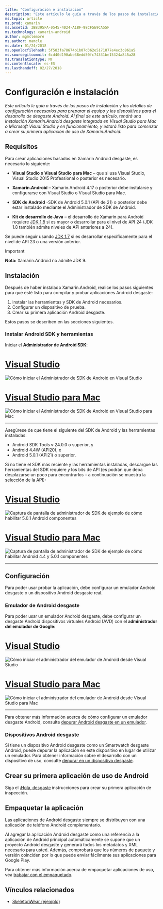```yaml
---
title: "Configuración e instalación"
description: "Este artículo le guía a través de los pasos de instalación y los detalles de configuración necesarios para preparar el equipo y los dispositivos para el desarrollo de desgaste Android. Al final de este artículo, tendrá una instalación Xamarin.Android desgaste integrada en Visual Studio para Mac o Microsoft Visual Studio y en funcionamiento, y estará listo para comenzar a crear su primera aplicación de uso de Xamarin.Android."
ms.topic: article
ms.prod: xamarin
ms.assetid: 3BB395FA-0545-4024-A18F-98CF5E9CA55F
ms.technology: xamarin-android
author: mgmclemore
ms.author: mamcle
ms.date: 01/24/2018
ms.openlocfilehash: 5f583fa78674b1b07d362e5171877e4ec3c861a5
ms.sourcegitcommit: 6cd40d190abe38edd50fc74331be15324a845a28
ms.translationtype: MT
ms.contentlocale: es-ES
ms.lasthandoff: 02/27/2018
---
```

# <a name="setup-and-installation"></a>Configuración e instalación

_Este artículo le guía a través de los pasos de instalación y los detalles de configuración necesarios para preparar el equipo y los dispositivos para el desarrollo de desgaste Android. Al final de este artículo, tendrá una instalación Xamarin.Android desgaste integrada en Visual Studio para Mac o Microsoft Visual Studio y en funcionamiento, y estará listo para comenzar a crear su primera aplicación de uso de Xamarin.Android._

<a name="requirements" />

## <a name="requirements"></a>Requisitos

Para crear aplicaciones basados en Xamarin Android desgaste, es necesario lo siguiente:

-   **Visual Studio o Visual Studio para Mac** &ndash; que si usa Visual Studio, Visual Studio 2015 Professional o posterior es necesario.

-   **Xamarin.Android** &ndash; Xamarin.Android 4.17 o posterior debe instalarse y configurarse con Visual Studio o Visual Studio para Mac.

-   **SDK de Android** -SDK de Android 5.0.1 (API de 21) o posterior debe estar instalado mediante el Administrador de SDK de Android.

-   **Kit de desarrollo de Java** &ndash; el desarrollo de Xamarin para Android requiere [JDK 1.8](http://www.oracle.com/technetwork/java/javase/downloads/jdk8-downloads-2133151.html) si es mayor o desarrollar para el nivel de API 24 (JDK 1.8 también admite niveles de API anteriores a 24).

Se puede seguir usando [JDK 1.7](http://www.oracle.com/technetwork/java/javase/downloads/jdk7-downloads-1880260.html) si es desarrollar específicamente para el nivel de API 23 o una versión anterior.

> [!IMPORTANT]
> **Nota:** Xamarin.Android no admite JDK 9.

<a name="installation" />

## <a name="installation"></a>Instalación

Después de haber instalado Xamarin.Android, realice los pasos siguientes para que esté listo para compilar y probar aplicaciones Android desgaste: 

1.  Instalar las herramientas y SDK de Android necesarios.
2.  Configurar un dispositivo de prueba.
3.  Crear su primera aplicación Android desgaste.

Estos pasos se describen en las secciones siguientes.

<a name="sdktools" />

### <a name="install-android-sdk-and-tools"></a>Instalar Android SDK y herramientas 

Iniciar el **Administrador de Android SDK**: 

# <a name="visual-studiotabvswin"></a>[Visual Studio](#tab/vswin)

![Cómo iniciar el Administrador de SDK de Android en Visual Studio](installation-images/vs/sdk-menu.png)

# <a name="visual-studio-for-mactabvsmac"></a>[Visual Studio para Mac](#tab/vsmac)

![Cómo iniciar el Administrador de SDK de Android en Visual Studio para Mac](installation-images/xs/sdk-menu.png)

-----


Asegúrese de que tiene el siguiente del SDK de Android y las herramientas instaladas:

* Android SDK Tools v 24.0.0 o superior, y
* Android 4.4W (API20), o
* Android 5.0.1 (API21) o superior.

Si no tiene el SDK más reciente y las herramientas instaladas, descargue las herramientas del SDK requiere *y* los bits de API (es podrán que deba desplazarse un poco para encontrarlos &ndash; a continuación se muestra la selección de la API): 

# <a name="visual-studiotabvswin"></a>[Visual Studio](#tab/vswin)

![Captura de pantalla de administrador de SDK de ejemplo de cómo habilitar 5.0.1 Android componentes](installation-images/vs/sdk-select.png)

# <a name="visual-studio-for-mactabvsmac"></a>[Visual Studio para Mac](#tab/vsmac)

![Captura de pantalla de administrador de SDK de ejemplo de cómo habilitar Android 4.4 y 5.0.1 componentes](installation-images/xs/sdk-select.png)

-----


## <a name="configuration"></a>Configuración

Para poder usar probar la aplicación, debe configurar un emulador Android desgaste o un dispositivo Android desgaste real. 


### <a name="android-wear-emulator"></a>Emulador de Android desgaste

Para poder usar un emulador Android desgaste, debe configurar un desgaste Android dispositivos virtuales Android (AVD) con el **administrador del emulador de Google**:

# <a name="visual-studiotabvswin"></a>[Visual Studio](#tab/vswin)

![Cómo iniciar el administrador del emulador de Android desde Visual Studio](installation-images/vs/emulator-menu.png)

# <a name="visual-studio-for-mactabvsmac"></a>[Visual Studio para Mac](#tab/vsmac)

![Cómo iniciar el administrador del emulador de Android desde Visual Studio para Mac](installation-images/xs/emulator-menu.png)

-----

Para obtener más información acerca de cómo configurar un emulador desgaste Android, consulte [depurar Android desgaste en un emulador](~/android/wear/deploy-test/debug-on-emulator.md).


### <a name="android-wear-device"></a>Dispositivos Android desgaste

Si tiene un dispositivo Android desgaste como un Smartwatch desgaste Android, puede depurar la aplicación en este dispositivo en lugar de utilizar un emulador. Para obtener información sobre el desarrollo con un dispositivo de uso, consulte [depurar en un dispositivo desgaste](~/android/wear/deploy-test/debug-on-device.md).


## <a name="create-your-first-android-wear-app"></a>Crear su primera aplicación de uso de Android

Siga el [¡Hola, desgaste](~/android/wear/get-started/hello-wear.md) instrucciones para crear su primera aplicación de inspección.


## <a name="packaging-your-app"></a>Empaquetar la aplicación

Las aplicaciones de Android desgaste siempre se distribuyen con una aplicación de teléfono Android complementario. 

Al agregar la aplicación Android desgaste como una referencia a la aplicación de Android principal automáticamente se supone que un proyecto Android desgaste y generará todos los metadatos y XML necesario para usted. Además, comprobará que los números de paquete y versión coinciden por lo que puede enviar fácilmente sus aplicaciones para Google Play. 

Para obtener más información acerca de empaquetar aplicaciones de uso, vea [trabajar con el empaquetado](~/android/wear/deploy-test/packaging.md).


## <a name="related-links"></a>Vínculos relacionados

- [SkeletonWear (ejemplo)](https://developer.xamarin.com/samples/SkeletonWear/)
